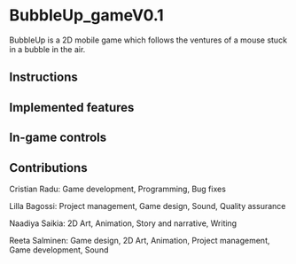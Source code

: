 # BubbleUp_gameV0.1

BubbleUp is a 2D mobile game which follows the ventures of a mouse stuck in a bubble in the air.

## Instructions

## Implemented features

## In-game controls
 
## Contributions
Cristian Radu: Game development, Programming, Bug fixes

Lilla Bagossi: Project management, Game design, Sound, Quality assurance

Naadiya Saikia: 2D Art, Animation, Story and narrative, Writing

Reeta Salminen: Game design, 2D Art, Animation, Project management, Game development, Sound
